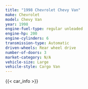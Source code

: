 ```yaml
---
title: "1998 Chevrolet Chevy Van"
make: Chevrolet
model: Chevy Van
year: 1998
engine-fuel-type: regular unleaded
engine-hp: 200
engine-cylinders: 6
transmission-type: Automatic
driven-wheels: Rear wheel drive
number-of-doors: 3
market-category: N/A
vehicle-size: Large
vehicle-style: Cargo Van
---
```


{{< car_info >}}
